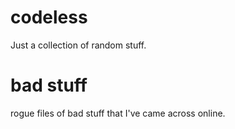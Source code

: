 # codeless
Just a collection of random stuff.

# bad stuff
rogue files of bad stuff that I've came across online.
